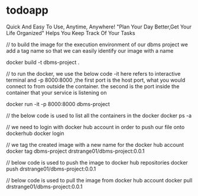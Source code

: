 # todoapp
 Quick And Easy To Use, Anytime, Anywhere! "Plan Your Day Better,Get Your Life Organized" Helps You Keep Track Of Your Tasks

// to build the image for the execution environment of our dbms project
we add a tag name so that we can easily identify our image with a name 

docker build -t dbms-project .

// to run the docker, we use the below code -it here refers to interactive terminal and -p 8000:8000 ,the first port is the host port, what you would connect to from outside the container. the second is the port inside the container that your service is listening on

docker run -it -p 8000:8000 dbms-project

// the below code is used to list all the containers in the docker
docker ps -a

// we need to login with docker hub account in order to push our file onto dockerhub
docker login

// we tag the created image with a new name for the docker hub account
docker tag dbms-project drstrange01/dbms-project:0.0.1

// below code is used to push the image to docker hub repositories
docker push drstrange01/dbms-project:0.0.1

// below code is used to pull the image from docker hub account
docker pull drstrange01/dbms-project:0.0.1
